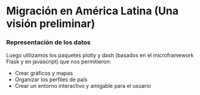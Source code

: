 # Migración en América Latina (Una visión preliminar)

### Representación de los datos

Luego utilizamos los paquetes plotly y dash (basados en el microframework Flask y en javascript) que nos permitieron:
* Crear gráficos y mapas
* Organizar los perfiles de país
* Crear un entorno interactivo y amigable para el usuario




